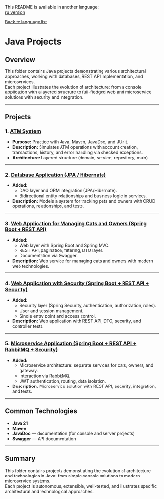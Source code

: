 This README is available in another language:  
[ru version](README.ru.md)

[Back to language list](../README.md)

# Java Projects

## Overview
This folder contains Java projects demonstrating various architectural approaches, working with databases, REST API implementation, and microservices.  
Each project illustrates the evolution of architecture: from a console application with a layered structure to full-fledged web and microservice solutions with security and integration.

---

## Projects

### 1. [ATM System](./project1/README.md)
- **Purpose:** Practice with Java, Maven, JavaDoc, and JUnit.
- **Description:** Simulates ATM operations with account creation, transactions, history, and error handling via checked exceptions.  
- **Architecture:** Layered structure (domain, service, repository, main).

---

### 2. [Database Application (JPA / Hibernate)](./project2/README.md)
- **Added:**  
  - DAO layer and ORM integration (JPA/Hibernate).
  - Bidirectional entity relationships and business logic in services.
- **Description:** Models a system for tracking pets and owners with CRUD operations, relationships, and tests.

---

### 3. [Web Application for Managing Cats and Owners (Spring Boot + REST API)](./project3/README.md)
- **Added:**  
  - Web layer with Spring Boot and Spring MVC.
  - REST API, pagination, filtering, DTO layer.
  - Documentation via Swagger.
- **Description:** Web service for managing cats and owners with modern web technologies.

---

### 4. [Web Application with Security (Spring Boot + REST API + Security)](./project4/README.md)
- **Added:**  
  - Security layer (Spring Security, authentication, authorization, roles).
  - User and session management.
  - Single entry point and access control.
- **Description:** Web application with REST API, DTO, security, and controller tests.

---

### 5. [Microservice Application (Spring Boot + REST API + RabbitMQ + Security)](./project5/README.md)
- **Added:**  
  - Microservice architecture: separate services for cats, owners, and gateway.
  - Interaction via RabbitMQ.
  - JWT authentication, routing, data isolation.
- **Description:** Microservice solution with REST API, security, integration, and tests.

---

## Common Technologies
- **Java 21**
- **Maven**
- **JavaDoc** — documentation (for console and server projects)
- **Swagger** — API documentation

---

## Summary
This folder contains projects demonstrating the evolution of architecture and technologies in Java: from simple console solutions to modern microservice systems.  
Each project is autonomous, extensible, well-tested, and illustrates specific architectural and technological approaches.



